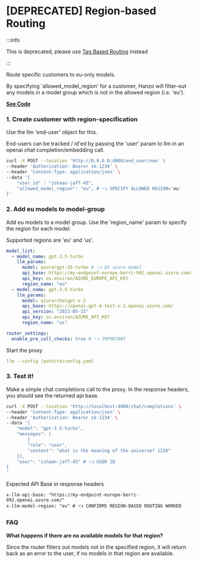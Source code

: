 # [DEPRECATED] Region-based Routing

:::info

This is deprecated, please use [Tag Based Routing](./tag_routing.md) instead

:::


Route specific customers to eu-only models.

By specifying 'allowed_model_region' for a customer, Hanzo will filter-out any models in a model group which is not in the allowed region (i.e. 'eu').

[**See Code**](https://github.com/BerriAI/llm/blob/5eb12e30cc5faa73799ebc7e48fc86ebf449c879/llm/router.py#L2938)

### 1. Create customer with region-specification

Use the llm 'end-user' object for this. 

End-users can be tracked / id'ed by passing the 'user' param to llm in an openai chat completion/embedding call.

```bash
curl -X POST --location 'http://0.0.0.0:4000/end_user/new' \
--header 'Authorization: Bearer sk-1234' \
--header 'Content-Type: application/json' \
--data '{
    "user_id" : "ishaan-jaff-45",
    "allowed_model_region": "eu", # 👈 SPECIFY ALLOWED REGION='eu'
}'
```

### 2. Add eu models to model-group 

Add eu models to a model group. Use the 'region_name' param to specify the region for each model.

Supported regions are 'eu' and 'us'.

```yaml
model_list:
  - model_name: gpt-3.5-turbo
    llm_params:
      model: azure/gpt-35-turbo # 👈 EU azure model
      api_base: https://my-endpoint-europe-berri-992.openai.azure.com/
      api_key: os.environ/AZURE_EUROPE_API_KEY
      region_name: "eu"
  - model_name: gpt-3.5-turbo
    llm_params:
      model: azure/chatgpt-v-2
      api_base: https://openai-gpt-4-test-v-1.openai.azure.com/
      api_version: "2023-05-15"
      api_key: os.environ/AZURE_API_KEY
      region_name: "us"

router_settings:
  enable_pre_call_checks: true # 👈 IMPORTANT
```

Start the proxy

```yaml
llm --config /path/to/config.yaml
```

### 3. Test it!

Make a simple chat completions call to the proxy. In the response headers, you should see the returned api base. 

```bash
curl -X POST --location 'http://localhost:4000/chat/completions' \
--header 'Content-Type: application/json' \
--header 'Authorization: Bearer sk-1234' \
--data '{
    "model": "gpt-3.5-turbo", 
    "messages": [
        {
        "role": "user",
        "content": "what is the meaning of the universe? 1234"
    }],
    "user": "ishaan-jaff-45" # 👈 USER ID
}
'
```

Expected API Base in response headers 

```
x-llm-api-base: "https://my-endpoint-europe-berri-992.openai.azure.com/"
x-llm-model-region: "eu" # 👈 CONFIRMS REGION-BASED ROUTING WORKED
```

### FAQ 

**What happens if there are no available models for that region?**

Since the router filters out models not in the specified region, it will return back as an error to the user, if no models in that region are available. 
